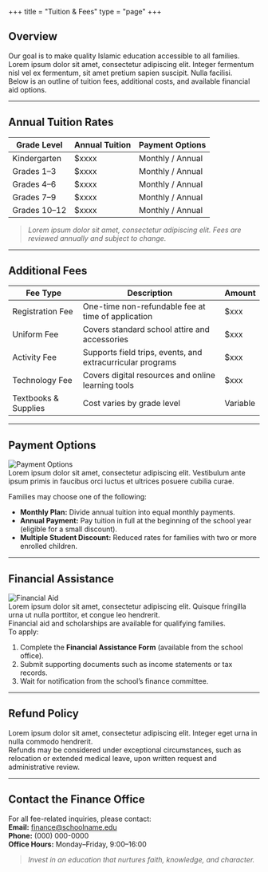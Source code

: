+++
title = "Tuition & Fees"
type = "page"
+++

## Overview
Our goal is to make quality Islamic education accessible to all families.  
Lorem ipsum dolor sit amet, consectetur adipiscing elit. Integer fermentum nisl vel ex fermentum, sit amet pretium sapien suscipit. Nulla facilisi.  
Below is an outline of tuition fees, additional costs, and available financial aid options.

---

## Annual Tuition Rates
| Grade Level | Annual Tuition | Payment Options |
|--------------|----------------|-----------------|
| Kindergarten | $xxxx | Monthly / Annual |
| Grades 1–3   | $xxxx | Monthly / Annual |
| Grades 4–6   | $xxxx | Monthly / Annual |
| Grades 7–9   | $xxxx | Monthly / Annual |
| Grades 10–12 | $xxxx | Monthly / Annual |

> *Lorem ipsum dolor sit amet, consectetur adipiscing elit. Fees are reviewed annually and subject to change.*

---

## Additional Fees
| Fee Type | Description | Amount |
|-----------|--------------|--------|
| Registration Fee | One-time non-refundable fee at time of application | $xxx |
| Uniform Fee | Covers standard school attire and accessories | $xxx |
| Activity Fee | Supports field trips, events, and extracurricular programs | $xxx |
| Technology Fee | Covers digital resources and online learning tools | $xxx |
| Textbooks & Supplies | Cost varies by grade level | Variable |

---

## Payment Options
![Payment Options](https://placehold.co/600x200?text=Payment+Options)  
Lorem ipsum dolor sit amet, consectetur adipiscing elit. Vestibulum ante ipsum primis in faucibus orci luctus et ultrices posuere cubilia curae.  

Families may choose one of the following:
- **Monthly Plan:** Divide annual tuition into equal monthly payments.  
- **Annual Payment:** Pay tuition in full at the beginning of the school year (eligible for a small discount).  
- **Multiple Student Discount:** Reduced rates for families with two or more enrolled children.

---

## Financial Assistance
![Financial Aid](https://placehold.co/600x200?text=Financial+Assistance)  
Lorem ipsum dolor sit amet, consectetur adipiscing elit. Quisque fringilla urna ut nulla porttitor, et congue leo hendrerit.  
Financial aid and scholarships are available for qualifying families.  
To apply:
1. Complete the **Financial Assistance Form** (available from the school office).  
2. Submit supporting documents such as income statements or tax records.  
3. Wait for notification from the school’s finance committee.

---

## Refund Policy
Lorem ipsum dolor sit amet, consectetur adipiscing elit. Integer eget urna in nulla commodo hendrerit.  
Refunds may be considered under exceptional circumstances, such as relocation or extended medical leave, upon written request and administrative review.

---

## Contact the Finance Office
For all fee-related inquiries, please contact:  
**Email:** finance@schoolname.edu  
**Phone:** (000) 000-0000  
**Office Hours:** Monday–Friday, 9:00–16:00  

> *Invest in an education that nurtures faith, knowledge, and character.*
